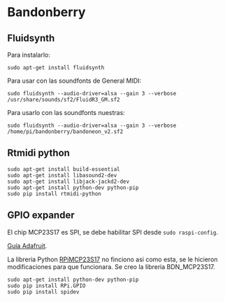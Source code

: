 # Bandonberry
## Fluidsynth
Para instalarlo:
```
sudo apt-get install fluidsynth
```
Para usar con las soundfonts de General MIDI:
```
sudo fluidsynth --audio-driver=alsa --gain 3 --verbose /usr/share/sounds/sf2/FluidR3_GM.sf2
```
Para usarlo con las soundfonts nuestras:
```
sudo fluidsynth --audio-driver=alsa --gain 3 --verbose /home/pi/bandonberry/bandoneon_v2.sf2
```
## Rtmidi python
```
sudo apt-get install build-essential
sudo apt-get install libasound2-dev
sudo apt-get install libjack-jackd2-dev
sudo apt-get install python-dev python-pip
sudo pip install rtmidi-python
```
## GPIO expander
El chip MCP23S17 es SPI, se debe habilitar SPI desde ```sudo raspi-config```.

[Guía Adafruit](https://learn.adafruit.com/adafruits-raspberry-pi-lesson-4-gpio-setup/configuring-spi).

La libreria Python [RPiMCP23S17](https://pypi.org/project/RPiMCP23S17/) no finciono asi como esta, se le hicieron modificaciones para que funcionara.
Se creo la libreria BDN_MCP23S17.

```
sudo apt-get install python-dev python-pip
sudo pip install RPi.GPIO
sudo pip install spidev
```
